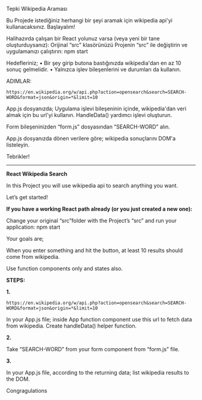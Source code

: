 Tepki Wikipedia Araması

Bu Projede istediğiniz herhangi bir şeyi aramak için wikipedia api'yi kullanacaksınız.
Başlayalım!

Halihazırda çalışan bir React yolunuz varsa (veya yeni bir tane oluşturduysanız):
Orijinal “src” klasörünüzü Projenin “src” ile değiştirin ve uygulamanızı çalıştırın: npm start

Hedefleriniz;
• Bir şey girip butona bastığınızda wikipedia'dan en az 10 sonuç gelmelidir.
• Yalnızca işlev bileşenlerini ve durumları da kullanın.

ADIMLAR:

`https://en.wikipedia.org/w/api.php?action=opensearch&search=SEARCH-WORD&format=json&origin=*&limit=10`

App.js dosyanızda; Uygulama işlevi bileşeninin içinde, wikipedia'dan veri almak için bu url'yi kullanın. HandleData() yardımcı işlevi oluşturun.

Form bileşeninizden “form.js” dosyasından “SEARCH-WORD” alın.

App.js dosyanızda dönen verilere göre; wikipedia sonuçlarını DOM'a listeleyin.

Tebrikler!

---

**React Wikipedia Search**

In this Project you will use wikipedia api to search anything you want.

Let’s get started!

**If you have a working React path already (or you just created a new one):**

Change your original “src”folder with the Project’s “src” and run your application: npm start

Your goals are;

When you enter something and hit the button, at least 10 results should come from wikipedia.

Use function components only and states also.

**STEPS:**

**1.**

`https://en.wikipedia.org/w/api.php?action=opensearch&search=SEARCH-WORD&format=json&origin=*&limit=10`

In your App.js file; inside App function
component use this url to fetch data from wikipedia. Create handleData() helper
function.

**2.**

Take “SEARCH-WORD” from your form component from “form.js” file.

**3.**

In your App.js file, according to the returning data; list wikipedia results to
the DOM.

Congragulations
